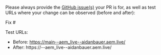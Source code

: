Please always provide the [GitHub issue(s)](../issues) your PR is for, as well as test URLs where your change can be observed (before and after):

Fix #<gh-issue-id>

Test URLs:
- Before: https://main--aem_live--aidanbauer.aem.live/
- After: https://<branch>--aem_live--aidanbauer.aem.live/

